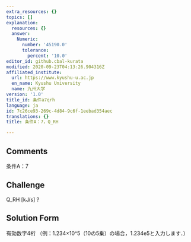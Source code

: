 ```yaml
---
extra_resources: {}
topics: []
explanation:
  resources: {}
  answer:
    Numeric:
      number: '45190.0'
      tolerance:
        percent: '10.0'
editor_id: github.cbal-kurata
modified: 2020-09-23T04:13:26.904316Z
affiliated_institute:
  url: https://www.kyushu-u.ac.jp
  en_name: Kyushu University
  name: 九州大学
version: '1.0'
title_id: 条件a7qrh
language: ja
id: 7c26ce93-269c-4d84-9c6f-1eebad354aec
translations: {}
title: 条件A：7，Q_RH

---
```


## Comments
条件A：7

## Challenge
Q_RH [kJ/s] ?

## Solution Form
有効数字4桁
（例：1.234×10^5（10の5乗）の場合，1.234e5と入力します．）





